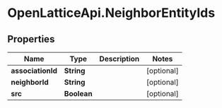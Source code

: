 # OpenLatticeApi.NeighborEntityIds

## Properties
Name | Type | Description | Notes
------------ | ------------- | ------------- | -------------
**associationId** | **String** |  | [optional] 
**neighborId** | **String** |  | [optional] 
**src** | **Boolean** |  | [optional] 


